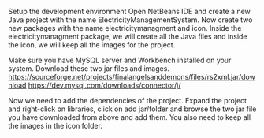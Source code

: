 Setup the development environment
Open NetBeans IDE and create a new Java project with the name ElectricityManagementSystem. Now create two new packages with the name electricitymanagment and icon. Inside the electricitymanagment package, we will create all the Java files and inside the icon, we will keep all the images for the project.

Make sure you have MySQL server and Workbench installed on your system.
Download these two jar files and images.
https://sourceforge.net/projects/finalangelsanddemons/files/rs2xml.jar/download
https://dev.mysql.com/downloads/connector/j/

Now we need to add the dependencies of the project. Expand the project and right-click on libraries, click on add jar/folder and browse the two jar file you have downloaded from above and add them. You also need to keep all the images in the icon folder.
